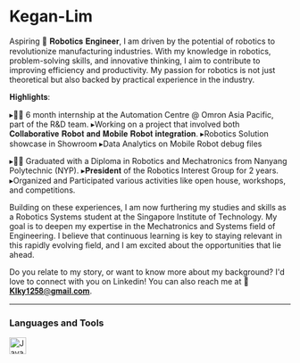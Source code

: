 # Kegan-Lim
Aspiring 🤖 𝐑𝐨𝐛𝐨𝐭𝐢𝐜𝐬 𝐄𝐧𝐠𝐢𝐧𝐞𝐞𝐫, I am driven by the potential of robotics to revolutionize manufacturing industries. With my knowledge in robotics, problem-solving skills, and innovative thinking, I aim to contribute to improving efficiency and productivity. My passion for robotics is not just theoretical but also backed by practical experience in the industry.

𝐇𝐢𝐠𝐡𝐥𝐢𝐠𝐡𝐭𝐬:

▸👨‍🔧 6 month internship at the Automation Centre @ Omron Asia Pacific, part of the R&D team.
 ▸Working on a project that involved both 𝐂𝐨𝐥𝐥𝐚𝐛𝐨𝐫𝐚𝐭𝐢𝐯𝐞 𝐑𝐨𝐛𝐨𝐭 𝐚𝐧𝐝 𝐌𝐨𝐛𝐢𝐥𝐞 𝐑𝐨𝐛𝐨𝐭 𝐢𝐧𝐭𝐞𝐠𝐫𝐚𝐭𝐢𝐨𝐧. 
 ▸Robotics Solution showcase in Showroom
 ▸Data Analytics on Mobile Robot debug files

▸👨‍🎓 Graduated with a Diploma in Robotics and Mechatronics from Nanyang Polytechnic (NYP). 
 ▸𝐏𝐫𝐞𝐬𝐢𝐝𝐞𝐧𝐭 of the Robotics Interest Group for 2 years. 
 ▸Organized and Participated various activities like open house, workshops, and competitions.

Building on these experiences, I am now furthering my studies and skills as a Robotics Systems student at the Singapore Institute of Technology. My goal is to deepen my expertise in the Mechatronics and Systems field of Engineering. I believe that continuous learning is key to staying relevant in this rapidly evolving field, and I am excited about the opportunities that lie ahead.

Do you relate to my story, or want to know more about my background? I'd love to connect with you on Linkedin! You can also reach me at 📧 𝐊𝐥𝐤𝐲𝟏𝟐𝟓𝟖@𝐠𝐦𝐚𝐢𝐥.𝐜𝐨𝐦.

---

### Languages and Tools
<img align="left" alt="Java" width="30px" style="padding-right:10;" src="https://cdn.jsdelivr.net/gh/devicons/devicon@latest/icons/python/python-original-wordmark.svg"/>
